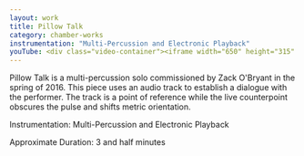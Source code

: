 ```yaml
---
layout: work
title: Pillow Talk
category: chamber-works
instrumentation: "Multi-Percussion and Electronic Playback"
youTube: <div class="video-container"><iframe width="650" height="315" src="https://www.youtube.com/embed/ejMFb0f1axI" frameborder="0" allowfullscreen></iframe></div><br>
---
```


Pillow Talk is a multi-percussion solo commissioned by Zack O'Bryant in the spring of 2016. This piece uses an audio track to establish a dialogue with the performer. The track is a point of reference while the live counterpoint obscures the pulse and shifts metric orientation.

Instrumentation: Multi-Percussion and Electronic Playback

Approximate Duration: 3 and half minutes
